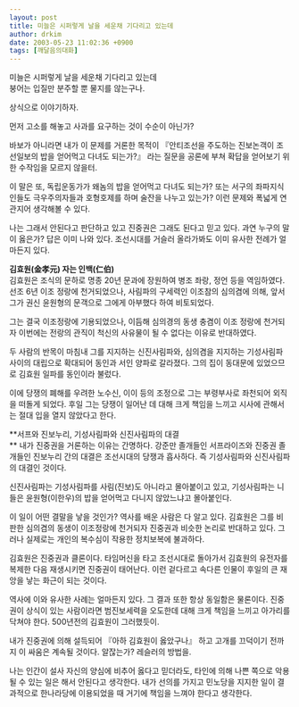 ```yaml
---
layout: post
title: 미늘은 시퍼렇게 날을 세운채 기다리고 있는데
author: drkim
date: 2003-05-23 11:02:36 +0900
tags: [깨달음의대화]
---
```

미늘은 시퍼렇게 날을 세운채 기다리고 있는데   
붕어는 입질만 분주할 뿐 물지를 않는구나. 

상식으로 이야기하자. 
  
먼저 고소를 해놓고 사과를 요구하는 것이 수순이 아닌가?

바보가 아니라면 내가 이 문제를 거론한 목적이 『안티조선을 주도하는 진보논객이 조선일보의 밥을 얻어먹고 다녀도 되는가?』 라는 질문을 공론에 부쳐 확답을 얻어보기 위한 수작임을 모르지 않을터.

이 말은 또, 독립운동가가 왜놈의 밥을 얻어먹고 다녀도 되는가? 또는 서구의 좌파지식인들도 극우주의자들과 호형호제를 하며 술잔을 나누고 있는가? 이런 문제와 폭넓게 연관지어 생각해볼 수 있다. 

나는 그래서 안된다고 판단하고 있고 진중권은 그래도 된다고 믿고 있다. 과연 누구의 말이 옳은가? 답은 이미 나와 있다. 조선시대를 거슬러 올라가봐도 이미 유사한 전례가 얼마든지 있다.

**김효원(金孝元) 자는 인백(仁伯)**  
김효원은 조식의 문하로 명종 20년 문과에 장원하여 병조 좌랑, 정언 등을 역임하였다. 선조 6년 이조 정랑에 천거되었으나, 사림파의 구세력인 이조참의 심의겸에 의해, 앞서 그가 권신 윤원형의 문객으로 그에게 아부했다 하여 비토되었다. 

그는 결국 이조정랑에 기용되었으나, 이듬해 심의경의 동생 충겸이 이조 정랑에 천거되자 이번에는 전랑의 관직이 척신의 사유물이 될 수 없다는 이유로 반대하였다. 

두 사람의 반목이 마침내 그를 지지하는 신진사림파와, 심의겸을 지지하는 기성사림파 사이의 대립으로 확대되어 동인과 서인 양파로 갈라졌다. 그의 집이 동대문에 있었으므로 김효원 일파를 동인이라 불렀다. 

이에 당쟁의 폐해를 우려한 노수신, 이이 등의 조정으로 그는 부령부사로 좌천되어 외직을 떠돌게 되었다. 후일 그는 당쟁이 일어난 데 대해 크게 책임을 느끼고 시사에 관해서는 절대 입을 열지 않았다고 한다. 

**서프와 진보누리, 기성사림파와 신진사림파의 대결  
** 내가 진중권을 거론하는 이유는 간명하다. 강준만 졸개들인 서프라이즈와 진중권 졸개들인 진보누리 간의 대결은 조선시대의 당쟁과 흡사하다. 즉 기성사림파와 신진사림파의 대결인 것이다. 

신진사림파는 기성사림파를 사림(진보)도 아니라고 몰아붙이고 있고, 기성사림파는 니들은 윤원형(이한우)의 밥을 얻어먹고 다니지 않았느냐고 몰아붙인다.

이 일이 어떤 결말을 낳을 것인가? 역사를 배운 사람은 다 알고 있다. 김효원은 그를 비판한 심의겸의 동생이 이조정랑에 천거되자 진중권과 비슷한 논리로 반대하고 있다. 그러나 실제로는 개인의 복수심이 작용한 정치보복에 불과하다.

김효원은 진중권과 클론이다. 타임머신을 타고 조선시대로 돌아가서 김효원의 유전자를 복제한 다음 재생시키면 진중권이 태어난다. 이런 겉다르고 속다른 인물이 후일의 큰 재앙을 낳는 화근이 되는 것이다. 

역사에 이와 유사한 사례는 얼마든지 있다. 그 결과 또한 항상 동일함은 물론이다. 진중권이 상식이 있는 사람이라면 범진보세력을 오도한데 대해 크게 책임을 느끼고 아가리를 닥쳐야 한다. 500년전의 김효원이 그러했듯이.

내가 진중권에 의해 설득되어 『아하 김효원이 옳았구나』 하고 고개를 끄덕이기 전까지 이 싸움은 계속될 것이다. 알잖는가? 레슬러의 방법을.

나는 인간이 설사 자신의 양심에 비추어 옳다고 믿더라도, 타인에 의해 나쁜 쪽으로 악용될 수 있는 일은 해서 안된다고 생각한다. 내가 선의를 가지고 민노당을 지지한 일이 결과적으로 한나라당에 이용되었을 때 거기에 책임을 느껴야 한다고 생각한다.
